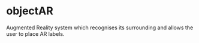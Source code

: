 # objectAR
Augmented Reality system which recognises its surrounding and allows the user to place AR labels.  
